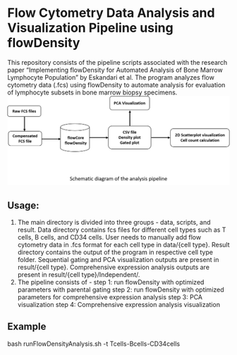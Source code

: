 # Flow Cytometry Data Analysis and Visualization Pipeline using flowDensity
This repository consists of the pipeline scripts associated with the research paper “Implementing flowDensity for Automated Analysis of Bone Marrow Lymphocyte Population” by Eskandari et al.
The program analyzes flow cytometry data (.fcs) using flowDensity to automate analysis for evaluation of lymphocyte subsets in bone marrow biopsy specimens.
![Screenshot](workflow.png)

## Usage:
1. The main directory is divided into three groups - data, scripts, and result.
   Data directory contains fcs files for different cell types such as T cells, B cells, and CD34 cells.
   User needs to manually add flow cytometry data in .fcs format for each cell type in data/{cell type}.
   Result directory contains the output of the program in respective cell type folder.
    Sequential gating and PCA visualization outputs are present in result/{cell type}.
    Comprehensive expression analysis outputs are present in result/{cell type}/Independent/.
2. The pipeline consists of -
  step 1: run flowDensity with optimized parameters with parental gating
  step 2: run flowDensity with optimized parameters for comprehensive expression analysis
  step 3: PCA visualization
  step 4: Comprehensive expression analysis visualization

## Example
  bash runFlowDensityAnalysis.sh -t Tcells-Bcells-CD34cells
